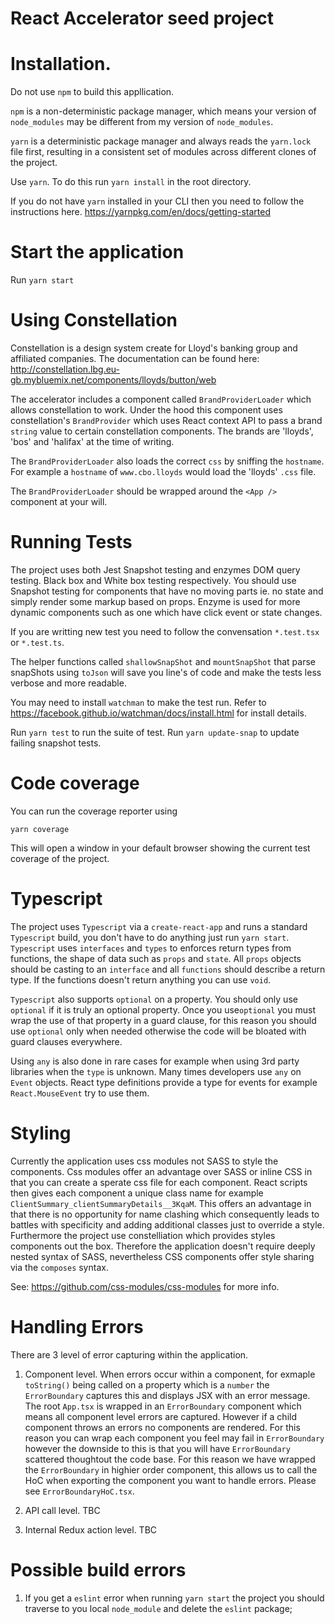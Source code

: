# React Accelerator seed project

# Installation.

Do not use `npm` to build this appllication.

`npm` is a non-deterministic package manager, which means your version of `node_modules` may be different from my version of `node_modules`.

`yarn` is a deterministic package manager and always reads the `yarn.lock` file first, resulting in a consistent set of modules across different clones of the project.

Use `yarn`. To do this run `yarn install` in the root directory. 

If you do not have `yarn` installed in your CLI then you need to follow the instructions here. 
https://yarnpkg.com/en/docs/getting-started

# Start the application

Run `yarn start`


# Using Constellation
Constellation is a design system create for Lloyd's banking group and affiliated companies. The documentation can be found here: http://constellation.lbg.eu-gb.mybluemix.net/components/lloyds/button/web

The accelerator includes a component called `BrandProviderLoader` which allows constellation to work. Under the hood this component uses constellation's `BrandProvider` which uses React context API to pass a brand `string` value to certain constellation components. The brands are 'lloyds', 'bos' and 'halifax' at the time of writing. 

The `BrandProviderLoader` also loads the correct `css` by sniffing the `hostname`. For example a `hostname` of `www.cbo.lloyds` would load the 'lloyds' `.css` file.

The `BrandProviderLoader` should be wrapped around the `<App />` component at your will.

# Running Tests

The project uses both Jest Snapshot testing and enzymes DOM query testing. Black box and White box testing respectively. 
You should use Snapshot testing for components that have no moving parts ie. no state and simply render some markup based on props. Enzyme is used for more dynamic components such as one which have click event or state changes. 

If you are writting new test you need to follow the convensation `*.test.tsx` or `*.test.ts`.

The helper functions called `shallowSnapShot` and `mountSnapShot` that parse snapShots using `toJson` will save you line's of code and make the tests less verbose and more readable.  

You may need to install `watchman` to make the test run. 
Refer to https://facebook.github.io/watchman/docs/install.html for install details.

Run `yarn test` to run the suite of test.
Run `yarn update-snap` to update failing snapshot tests.

# Code coverage

You can run the coverage reporter using 

`yarn coverage`

This will open a window in your default browser showing the current test coverage of the project.

# Typescript

The project uses `Typescript` via a `create-react-app` and runs a standard `Typescript` build, you don't have to do anything just run `yarn start`. `Typescript` uses `interfaces` and `types` to enforces return types from functions, the shape of data such as `props` and `state`. All `props` objects should be casting to an `interface` and all `functions` should describe a return type. If the functions doesn't return anything you can use `void`. 

`Typescript` also supports `optional` on a property. You should only use `optional` if it is truly an optional property. Once you use`optional` you must wrap the use of that property in a guard clause, for this reason you should use `optional` only when needed otherwise the code will be bloated with guard clauses everywhere. 

Using `any` is also done in rare cases for example when using 3rd party libraries when the `type` is unknown. Many times developers use `any` on `Event` objects. React type definitions provide a type for events for example `React.MouseEvent` try to use them.  

# Styling

Currently the application uses css modules not SASS to style the components. Css modules offer an advantage over SASS or inline CSS in that you can create a sperate css file for each component. React scripts then gives each component a unique class name for example `ClientSummary_clientSummaryDetails__3KqaM`. This offers an advantage in that there is no opportunity for name clashing which consequently leads to battles with specificity and adding additional classes just to override a style. Furthermore the project use constelliation which provides styles components out the box. Therefore the application doesn't require deeply nested syntax of SASS, nevertheless CSS components offer style sharing via the `composes` syntax.

See: https://github.com/css-modules/css-modules for more info.

# Handling Errors

There are 3 level of error capturing within the application.

1. Component level.
When errors occur within a component, for exmaple `toString()` being called on a property which is a `number` the `ErrorBoundary` captures this and displays JSX with an error message. The root `App.tsx` is wrapped in an `ErrorBoundary` component which means all component level errors are captured. However if a child component throws an errors no components are rendered. For this reason you can wrap each component you feel may fail in `ErrorBoundary` however the downside to this is that you will have `ErrorBoundary` scattered thoughtout the code base. For this reason we have wrapped the `ErrorBoundary` in highier order component, this allows us to call the HoC when exporting the component you want to handle errors. Please see `ErrorBoundaryHoC.tsx`.

2. API call level.
TBC

3. Internal Redux action level.
TBC

# Possible build errors

1. If you get a `eslint` error when running `yarn start` the project you should traverse to you local `node_module` and delete the `eslint` package;
